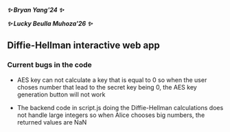 ***✨ Bryan Yang'24 ✨***

***✨ Lucky Beulla Muhoza'26 ✨***

## Diffie-Hellman interactive web app ##

### Current bugs in the code ###

* AES key can not calculate a key that is equal to 0 so when the user choses number that lead to the secret key being 0, the AES key generation button will not work

* The backend code in script.js doing the Diffie-Hellman calculations does not handle large integers so when Alice chooses big numbers, the returned values are NaN



